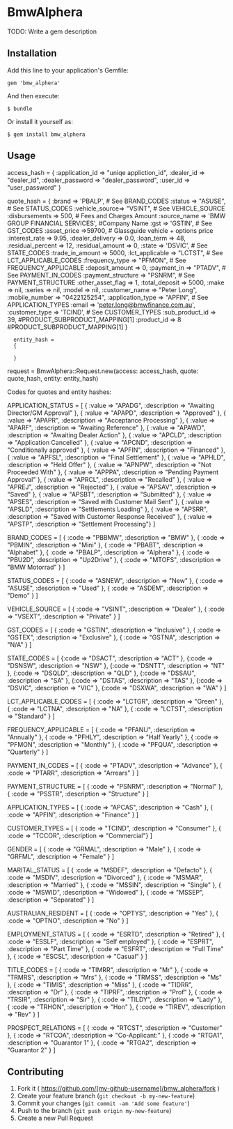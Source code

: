 # BmwAlphera

TODO: Write a gem description

## Installation

Add this line to your application's Gemfile:

    gem 'bmw_alphera'

And then execute:

    $ bundle

Or install it yourself as:

    $ gem install bmw_alphera

## Usage

   access_hash = 
      {
        :application_id => "uniqe appliction_id",
        :dealer_id => "dealer_id",
        :dealer_password => "dealer_password",
        :user_id => "user_password"
      } 

   quote_hash = 
      {
        :brand => 'PBALP', # See BRAND_CODES
        :status => "ASUSE", # See STATUS_CODES
        :vehicle_source=> "VSINT", # See VEHICLE_SOURCE 
        :disbursements => 500, # Fees and Charges Amount
        :source_name => 'BMW GROUP FINANCIAL SERVICES', #Company Name
        :gst => 'GSTIN', # See GST_CODES
        :asset_price =>59700, # Glassguide vehicle + options price
        :interest_rate => 9.95,
        :dealer_delivery => 0.0,
        :loan_term => 48, 
        :residual_percent => 12,
        :residual_amount => 0,
        :state => 'DSVIC', # See STATE_CODES
        :trade_in_amount => 5000,
        :lct_applicable => "LCTST", # See LCT_APPLICABLE_CODES
        :frequency_type => "PFMON", # See FREQUENCY_APPLICABLE
        :deposit_amount => 0,
        :payment_in => "PTADV", # See PAYMENT_IN_CODES
        :payment_structure => "PSNRM", # See PAYMENT_STRUCTURE
        :other_asset_flag => 1,
        :total_deposit => 5000,
        :make => nil,
        :series => nil,
        :model => nil,
        :customer_name => "Peter Long",
        :mobile_number => "0422125254",
        :application_type => "APFIN", # See APPLICATION_TYPES
        :email => 'peter.long@bmwfinance.com.au',
        :customer_type => 'TCIND', # See CUSTOMER_TYPES
        :sub_product_id => 39, #PRODUCT_SUBPRODUCT_MAPPING[1]
        :product_id => 8 #PRODUCT_SUBPRODUCT_MAPPING[1]
      }

      entity_hash = 
      {

      } 

  request = BmwAlphera::Request.new(access: access_hash, quote: quote_hash, entity: entity_hash)    

  Codes for quotes and entity hashes:

  APPLICATION_STATUS = [
    { :value => "APADG", :description => "Awaiting Director/GM Approval" },
    { :value => "APAPD", :description => "Approved" },
    { :value => "APAPR", :description => "Acceptance Processing" },
    { :value => "APARF", :description => "Awaiting Reference" },
    { :value => "APAWD", :description => "Awaiting Dealer Action" },
    { :value => "APCLD", :description => "Application Cancelled" },
    { :value => "APCND", :description => "Conditionally approved" },
    { :value => "APFIN", :description => "Financed" },
    { :value => "APFSL", :description => "Final Settlement" },
    { :value => "APHLD", :description => "Held Offer" },
    { :value => "APNPW", :description => "Not Proceeded With" },
    { :value => "APPPA", :description => "Pending Payment Approval" },
    { :value => "APRCL", :description => "Recalled" },
    { :value => "APREJ", :description => "Rejected" },
    { :value => "APSAV", :description => "Saved" },
    { :value => "APSBT", :description => "Submitted" },
    { :value => "APSES", :description => "Saved with Customer Mail Sent" },
    { :value => "APSLD", :description => "Settlements Loading" },
    { :value => "APSRR", :description => "Saved with Customer Response Received" },
    { :value => "APSTP", :description => "Settlement Processing"}
  ]

  BRAND_CODES = [
    { :code => "PBBMW", :description => "BMW" },
    { :code => "PBMIN", :description => "Mini" },
    { :code => "PBABT", :description => "Alphabet" },
    { :code => "PBALP", :description => "Alphera" },
    { :code => "PBU2D", :description => "Up2Drive" },
    { :code => "MTOFS", :description => "BMW Motorrad" }
  ]

  STATUS_CODES = [
    { :code => "ASNEW", :description => "New" },
    { :code => "ASUSE", :description => "Used" },
    { :code => "ASDEM", :description => "Demo" }
  ]

  VEHICLE_SOURCE = [
    { :code => "VSINT", :description => "Dealer" },
    { :code => "VSEXT", :description => "Private" }
  ]

  GST_CODES = [
    { :code => "GSTIN", :description => "Inclusive" },
    { :code => "GSTEX", :description => "Exclusive" },
    { :code => "GSTNA", :description => "N/A" }
  ]

  STATE_CODES = [
    {:code => "DSACT", :description => "ACT" },
    {:code => "DSNSW", :description => "NSW" },
    {:code => "DSNTT", :description => "NT" },
    {:code => "DSQLD", :description => "QLD" },
    {:code => "DSSAU", :description => "SA" },
    {:code => "DSTAS", :description => "TAS" },
    {:code => "DSVIC", :description => "VIC" },
    {:code => "DSXWA", :description => "WA" }
  ]

  LCT_APPLICABLE_CODES = [
    { :code => "LCTGR", :description => "Green" },
    { :code => "LCTNA", :description => "NA" },
    { :code => "LCTST", :description => "Standard" }
  ]

  FREQUENCY_APPLICABLE = [
    { :code => "PFANU", :description => "Annually" },
    { :code => "PFHLY", :description => "Half Yearly" },
    { :code => "PFMON", :description => "Monthly" },
    { :code => "PFQUA", :description => "Quarterly" }
  ]

  PAYMENT_IN_CODES = [
    { :code => "PTADV", :description => "Advance" },
    { :code => "PTARR", :description => "Arrears" }
  ]

  PAYMENT_STRUCTURE = [
    { :code => "PSNRM", :description => "Normal" },
    { :code => "PSSTR", :description => "Structure" }
  ]

  APPLICATION_TYPES = [
    { :code => "APCAS", :description => "Cash" },
    { :code => "APFIN", :description => "Finance" }
  ]

    
  CUSTOMER_TYPES = [
    { :code => "TCIND", :description => "Consumer" },
    { :code => "TCCOR", :description => "Commercial"}
  ]

  GENDER = [
    { :code => "GRMAL", :description => "Male" },
    { :code => "GRFML", :description => "Female" }
  ]

  MARITAL_STATUS = [
    { :code => "MSDEF", :description => "Defacto" },
    { :code => "MSDIV", :description => "Divorced" },
    { :code => "MSMAR", :description => "Married" },
    { :code => "MSSIN", :description => "Single" },
    { :code => "MSWID", :description => "Widowed" },
    { :code => "MSSEP", :description => "Separated" }
  ]

  AUSTRALIAN_RESIDENT = [
    { :code => "OPTYS", :description => "Yes" },
    { :code => "OPTNO", :description => "No" }
  ]

  EMPLOYMENT_STATUS = [
    { :code => "ESRTD", :description => "Retired" },
    { :code => "ESSLF", :description => "Self employed" },
    { :code => "ESPRT", :description => "Part Time" },
    { :code => "ESFRT", :description => "Full Time" },
    { :code => "ESCSL", :description => "Casual" }
  ]

  TITLE_CODES = [
    { :code => "TIMRR", :description => "Mr" },
    { :code => "TRMRS", :description => "Mrs" },
    { :code => "TRMSS", :description => "Ms" },
    { :code => "TIMIS", :description => "Miss" },
    { :code => "TIDRR", :description => "Dr" },
    { :code => "TIPRF", :description => "Prof" },
    { :code => "TRSIR", :description => "Sir" },
    { :code => "TILDY", :description => "Lady" },
    { :code => "TRHON", :description => "Hon" },
    { :code => "TIREV", :description => "Rev" }
  ]

  PROSPECT_RELATIONS = [
    { :code => "RTCST", :description => "Customer" },
    { :code => "RTCOA", :description => "Co-Applicant:" },
    { :code => "RTGA1", :description => "Guarantor 1" },
    { :code => "RTGA2", :description => "Guarantor 2" }
  ]

## Contributing

1. Fork it ( https://github.com/[my-github-username]/bmw_alphera/fork )
2. Create your feature branch (`git checkout -b my-new-feature`)
3. Commit your changes (`git commit -am 'Add some feature'`)
4. Push to the branch (`git push origin my-new-feature`)
5. Create a new Pull Request
